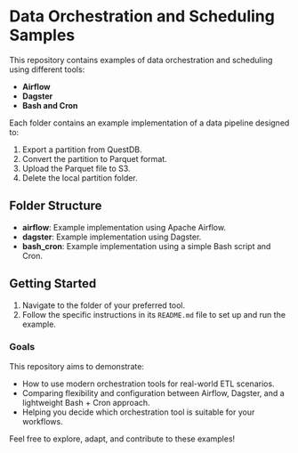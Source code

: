 # Data Orchestration and Scheduling Samples

This repository contains examples of data orchestration and scheduling using different tools:
- **Airflow**
- **Dagster**
- **Bash and Cron**

Each folder contains an example implementation of a data pipeline designed to:
1. Export a partition from QuestDB.
2. Convert the partition to Parquet format.
3. Upload the Parquet file to S3.
4. Delete the local partition folder.

## Folder Structure

- **airflow**: Example implementation using Apache Airflow.
- **dagster**: Example implementation using Dagster.
- **bash_cron**: Example implementation using a simple Bash script and Cron.

## Getting Started

1. Navigate to the folder of your preferred tool.
2. Follow the specific instructions in its `README.md` file to set up and run the example.

### Goals

This repository aims to demonstrate:
- How to use modern orchestration tools for real-world ETL scenarios.
- Comparing flexibility and configuration between Airflow, Dagster, and a lightweight Bash + Cron approach.
- Helping you decide which orchestration tool is suitable for your workflows.

Feel free to explore, adapt, and contribute to these examples!
